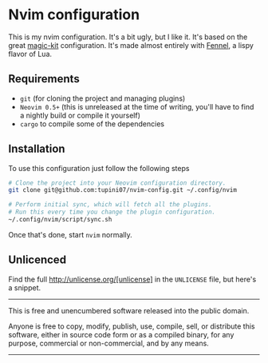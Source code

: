 # Nvim configuration

This is my nvim configuration. It's a bit ugly, but I like it. It's based on the great [magic-kit](https://github.com/Olical/magic-kit) configuration. It's made almost entirely with [Fennel](https://fennel-lang.org/), a lispy flavor of Lua.

## Requirements

- `git` (for cloning the project and managing plugins)
- `Neovim 0.5+` (this is unreleased at the time of writing, you'll have to find a nightly build or compile it yourself)
- `cargo` to compile some of the dependencies

## Installation

To use this configuration just follow the following steps

```bash
# Clone the project into your Neovim configuration directory.
git clone git@github.com:tupini07/nvim-config.git ~/.config/nvim

# Perform initial sync, which will fetch all the plugins.
# Run this every time you change the plugin configuration.
~/.config/nvim/script/sync.sh
```

Once that's done, start `nvim` normally.

## Unlicenced

Find the full http://unlicense.org/[unlicense] in the `UNLICENSE` file, but here's a snippet.

____
This is free and unencumbered software released into the public domain.

Anyone is free to copy, modify, publish, use, compile, sell, or distribute this software, either in source code form or as a compiled binary, for any purpose, commercial or non-commercial, and by any means.
____
